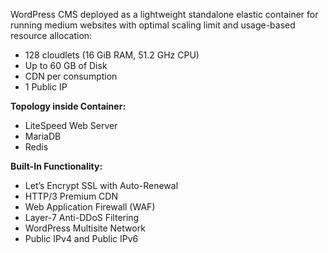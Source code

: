WordPress CMS deployed as a lightweight standalone elastic container for running medium websites with optimal scaling limit and usage-based resource allocation:

* 128 cloudlets (16 GiB RAM, 51.2 GHz CPU)
* Up to 60 GB of Disk
* CDN per consumption
* 1 Public IP

**Topology inside Container:** 

* LiteSpeed Web Server
* MariaDB
* Redis

**Built-In Functionality:**

* Let’s Encrypt SSL with Auto-Renewal
* HTTP/3 Premium CDN
* Web Application Firewall (WAF)
* Layer-7 Anti-DDoS Filtering
* WordPress Multisite Network
* Public IPv4 and Public IPv6
